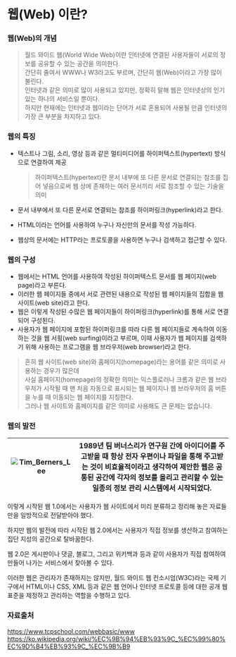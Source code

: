 # 웹(Web) 이란?

### 웹(Web)의 개념

> 월드 와이드 웹(World Wide Web)이란 인터넷에 연결된 사용자들이 서로의 정보를 공유할 수 있는 공간을 의미한다.  
> 간단히 줄여서 WWW나 W3라고도 부르며, 간단히 웹(Web)이라고 가장 많이 불린다.  
> 인터넷과 같은 의미로 많이 사용되고 있지만, 정확히 말해 웹은 인터넷상의 인기 있는 하나의 서비스일 뿐이다.  
> 하지만 현재에는 인터넷과 웹이라는 단어가 서로 혼용되어 사용될 만큼 인터넷의 가장 큰 부분을 차지하고 있다.

### 웹의 특징

- 텍스트나 그림, 소리, 영상 등과 같은 멀티미디어를 하이퍼텍스트(hypertext) 방식으로 연결하여 제공  
  > 하이퍼텍스트(hypertext)란 문서 내부에 또 다른 문서로 연결되는 참조를 집어 넣음으로써 웹 상에 존재하는 여러 문서끼리 서로 참조할 수 있는 기술을 의미

- 문서 내부에서 또 다른 문서로 연결되는 참조를 하이퍼링크(hyperlink)라고 한다. 
- HTML이라는 언어를 사용하여 누구나 자신만의 문서를 작성 가능하다.
- 웹상의 문서에는 HTTP라는 프로토콜을 사용하면 누구나 검색하고 접근할 수 있다.

### 웹의 구성

- 웹에서는 HTML 언어를 사용하여 작성된 하이퍼텍스트 문서를 웹 페이지(web page)라고 부른다.
- 이러한 웹 페이지들 중에서 서로 관련된 내용으로 작성된 웹 페이지들의 집합을 웹 사이트(web site)라고 한다.
- 웹은 이렇게 작성된 수많은 웹 페이지들이 하이퍼링크(hyperlink)를 통해 서로 연결되어 구성된다.
- 사용자가 웹 페이지에 포함된 하이퍼링크를 따라 다른 웹 페이지들로 계속하여 이동하는 것을 웹 서핑(web surfing)이라고 부르며, 이때 사용자가 웹 페이지를  검색하기 위해 사용하는 프로그램을 웹 브라우저(web browser)라고 한다.

>흔히 웹 사이트(web site)와 홈페이지(homepage)라는 용어를 같은 의미로 사용하는 경우가 많은데  
사실 홈페이지(homepage)의 정확한 의미는 익스플로러나 크롬과 같은 웹 브라우저가 시작될 때 맨 처음 자동으로 표시되는 웹 페이지나 웹 브라우저의 홈 버튼을 누를 때 이동되는 웹 페이지를 지칭한다.  
그러나 웹 사이트와 홈페이지를 같은 의미로 사용해도 큰 문제는 없습니다.

### 웹의 발전
|![Tim_Berners_Lee](https://upload.wikimedia.org/wikipedia/commons/thumb/9/9d/Sir_Tim_Berners-Lee.jpg/800px-Sir_Tim_Berners-Lee.jpg)|1989년 팀 버너스리가 연구원 간에 아이디어를 주고받을 때 항상 전자 우편이나 파일을 통해 주고받는 것이 비효율적이라고 생각하여 제안한 웹은 공통된 공간에 각자의 정보를 올리고 관리할 수 있는 일종의 정보 관리 시스템에서 시작되었다.
|---|---|

이렇게 시작된 웹 1.0에서는 사용자가 웹 사이트에서 미리 분류하고 정리해 놓은 자료들만을 일방적으로 전달받아야 했다.  

하지만 웹의 발전에 따라 시작된 웹 2.0에서는 사용자가 직접 정보를 생산하고 참여하는 집단 지성의 공간으로 탈바꿈한다.  

웹 2.0은 게시판이나 댓글, 블로그, 그리고 위키백과 등과 같이 사용자가 직접 참여하여 만들어 나가는 서비스에서 찾아볼 수 있다.  

이러한 웹은 관리자가 존재하지는 않지만, 월드 와이드 웹 컨소시엄(W3C)라는 국제 기구에서 HTML이나 CSS, XML 등과 같은 웹 언어나 인터넷 프로토콜 등에 대한 공개 웹 표준을 제정하고 관리하는 역할을 수행하고 있다.

### 자료출처
https://www.tcpschool.com/webbasic/www
https://ko.wikipedia.org/wiki/%EC%9B%94%EB%93%9C_%EC%99%80%EC%9D%B4%EB%93%9C_%EC%9B%B9
